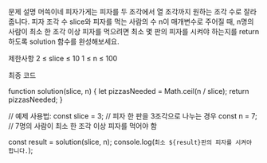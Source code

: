 문제 설명
머쓱이네 피자가게는 피자를 두 조각에서 열 조각까지 원하는 조각 수로 잘라줍니다. 피자 조각 수 slice와 피자를 먹는 사람의 수 n이 매개변수로 주어질 때, n명의 사람이 최소 한 조각 이상 피자를 먹으려면 최소 몇 판의 피자를 시켜야 하는지를 return 하도록 solution 함수를 완성해보세요.


제한사항
2 ≤ slice ≤ 10
1 ≤ n ≤ 100

최종 코드

function solution(slice, n) {
let pizzasNeeded = Math.ceil(n / slice);
return pizzasNeeded;
}

// 예제 사용법:
const slice = 3; // 피자 한 판을 3조각으로 나누는 경우
const n = 7; // 7명의 사람이 최소 한 조각 이상 피자를 먹어야 함

const result = solution(slice, n);
console.log(`최소 ${result}판의 피자를 시켜야 합니다.`);